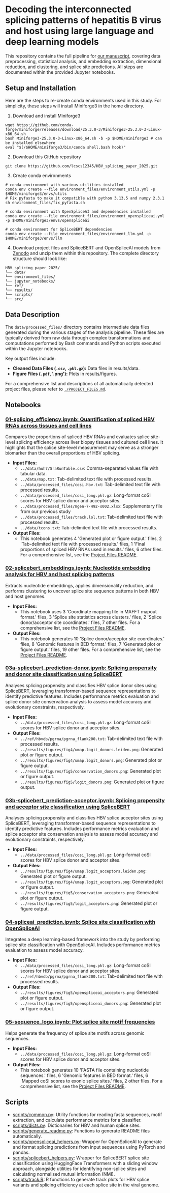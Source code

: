# Decoding the interconnected splicing patterns of hepatitis B virus and host using large language and deep learning models

This repository contains the full pipeline for [our manuscript](https://doi.org/10.1101/2025.07.28.667110), covering data preprocessing,  statistical analysis, and embedding extraction, dimensional reduction, and clustering, and splice site predictions. All steps are documented within the provided Jupyter notebooks.


## Setup and Installation
Here are the steps to re-create conda environments used in this study. For simplicity, these steps will install Miniforge3 in the home directory.
1. Download and install Miniforge3
```
wget https://github.com/conda-forge/miniforge/releases/download/25.3.0-3/Miniforge3-25.3.0-3-Linux-x86_64.sh
bash Miniforge3-25.3.0-3-Linux-x86_64.sh -b -p $HOME/miniforge3 # can be installed elsewhere
eval "$(/$HOME/miniforge3/bin/conda shell.bash hook)"
```
2. Download this GitHub repository
```
git clone https://github.com/lcscs12345/HBV_splicing_paper_2025.git
```
3. Create conda environments
```
# conda environment with various utilities installed
conda env create --file environment_files/environment_utils.yml -p $HOME/miniforge3/envs/utils
# Fix pyfasta to make it compatible with python 3.13.5 and numpy 2.3.1
sh environment_files/fix_pyfasta.sh

# conda environment with OpenSpliceAI and dependencies installed
conda env create --file environment_files/environment_openspliceai.yml -p $HOME/miniforge3/envs/openspliceai

# conda environment for SpliceBERT dependencies
conda env create --file environment_files/environment_llm.yml -p $HOME/miniforge3/envs/llm
```
4. Download project files and SpliceBERT and OpenSpliceAI models from [Zenodo](https://doi.org/10.5281/zenodo.16730945) and unzip them within this repository. The complete directory structure should look like:
```
HBV_splicing_paper_2025/
└── data/
└── environment_files/
└── jupyter_notebooks/
└── ref/ 
└── results/
└── scripts/
└── src/
```


## Data Description
The `data/processed_files/` directory contains intermediate data files generated
during the various stages of the analysis pipeline. These files are typically derived
from raw data through complex transformations and computations performed by Bash
commands and Python scripts executed within the Jupyter notebooks.

Key output files include:
- **Cleaned Data Files (`.csv`, `.pkl.gz`):** Data files in results/data.
- **Figure Files  (`.pdf`, '.png'):** Plots in results/figures.

For a comprehensive list and descriptions of all automatically detected project files, please refer to [`./PROJECT_FILES.md`](./PROJECT_FILES.md).

## Notebooks
### [01-splicing_efficiency.ipynb: Quantification of spliced HBV RNAs across tissues and cell lines](https://github.com/lcscs12345/HBV_splicing_paper_2025/tree/main/jupyter_notebooks/01-splicing_efficiency.ipynb)
Compares the proportions of spliced HBV RNAs and evaluates splice site-level splicing efficiency across liver biopsy tissues and cultured cell lines. It highlights that the splice site-level measurement may serve as a stronger biomarker than the overall proportions of HBV splicing.
- **Input Files:**
  - `../data/huh7/SraRunTable.csv`: Comma-separated values file with tabular data.
  - `../data/map.txt`: Tab-delimited text file with processed results.
  - `../data/processed_files/cosi.hbv.txt`: Tab-delimited text file with processed results.
  - `../data/processed_files/cosi_long.pkl.gz`: Long-format coSI scores for HBV splice donor and acceptor sites.
  - `../data/processed_files/mgen-7-492-s002.xlsx`: Supplementary file from our previous study
  - `../data/processed_files/track.lol.txt`: Tab-delimited text file with processed results.
  - `../data/tcons.txt`: Tab-delimited text file with processed results.
- **Output Files:**
  - This notebook generates 4 'Generated plot or figure output.' files, 2 'Tab-delimited text file with processed results.' files, 1 'Final proportions of spliced HBV RNAs used in results.' files, 6 other files. For a comprehensive list, see the [Project Files README](./PROJECT_FILES.md).

### [02-splicebert_embeddings.ipynb: Nucleotide embedding analysis for HBV and host splicing patterns](https://github.com/lcscs12345/HBV_splicing_paper_2025/tree/main/jupyter_notebooks/02-splicebert_embeddings.ipynb)
Extracts nucleotide embeddings, applies dimensionality reduction, and performs clustering to uncover splice site sequence patterns in both HBV and host genomes.
- **Input Files:**
  - This notebook uses 3 'Coordinate mapping file in MAFFT mapout format.' files, 3 'Splice site statistics across clusters.' files, 2 'Splice donor/acceptor site coordinates.' files, 7 other files. For a comprehensive list, see the [Project Files README](./PROJECT_FILES.md).
- **Output Files:**
  - This notebook generates 10 'Splice donor/acceptor site coordinates.' files, 8 'Genomic features in BED format.' files, 7 'Generated plot or figure output.' files, 19 other files. For a comprehensive list, see the [Project Files README](./PROJECT_FILES.md).

### [03a-splicebert_prediction-donor.ipynb: Splicing propensity and donor site classification using SpliceBERT](https://github.com/lcscs12345/HBV_splicing_paper_2025/tree/main/jupyter_notebooks/03a-splicebert_prediction-donor.ipynb)
Analyses splicing propensity and classifies HBV splice donor sites using SpliceBERT, leveraging transformer-based sequence representations to identify predictive features. Includes performance metrics evaluation and splice donor site conservation analysis to assess model accuracy and evolutionary constraints, respectively.
- **Input Files:**
  - `../data/processed_files/cosi_long.pkl.gz`: Long-format coSI scores for HBV splice donor and acceptor sites.
- **Output Files:**
  - `../ref/hbvdb/pgrna/pgrna_flank200.txt`: Tab-delimited text file with processed results.
  - `../results/figures/fig4/umap.logit_donors.leiden.png`: Generated plot or figure output.
  - `../results/figures/fig4/umap.logit_donors.png`: Generated plot or figure output.
  - `../results/figures/fig5/conservation_donors.png`: Generated plot or figure output.
  - `../results/figures/fig5/logit_donors.png`: Generated plot or figure output.

### [03b-splicebert_prediction-acceptor.ipynb: Splicing propensity and acceptor site classification using SpliceBERT](https://github.com/lcscs12345/HBV_splicing_paper_2025/tree/main/jupyter_notebooks/03b-splicebert_prediction-acceptor.ipynb)
Analyses splicing propensity and classifies HBV splice acceptor sites using SpliceBERT, leveraging transformer-based sequence representations to identify predictive features. Includes performance metrics evaluation and splice acceptor site conservation analysis to assess model accuracy and evolutionary constraints, respectively.
- **Input Files:**
  - `../data/processed_files/cosi_long.pkl.gz`: Long-format coSI scores for HBV splice donor and acceptor sites.
- **Output Files:**
  - `../results/figures/fig4/umap.logit_acceptors.leiden.png`: Generated plot or figure output.
  - `../results/figures/fig4/umap.logit_acceptors.png`: Generated plot or figure output.
  - `../results/figures/fig5/conservation_acceptors.png`: Generated plot or figure output.
  - `../results/figures/fig5/logit_acceptors.png`: Generated plot or figure output.

### [04-spliceai_prediction.ipynb: Splice site classification with OpenSpliceAI](https://github.com/lcscs12345/HBV_splicing_paper_2025/tree/main/jupyter_notebooks/04-spliceai_prediction.ipynb)
Integrates a deep learning-based framework into the study by performing splice site classification with OpenSpliceAI. Includes performance metrics evaluation to assess model accuracy.
- **Input Files:**
  - `../data/processed_files/cosi_long.pkl.gz`: Long-format coSI scores for HBV splice donor and acceptor sites.
  - `../ref/hbvdb/pgrna/pgrna_flank200.txt`: Tab-delimited text file with processed results.
- **Output Files:**
  - `../results/figures/fig5/openspliceai_acceptors.png`: Generated plot or figure output.
  - `../results/figures/fig5/openspliceai_donors.png`: Generated plot or figure output.

### [05-sequence_logo.ipynb: Plot splice site motif frequencies](https://github.com/lcscs12345/HBV_splicing_paper_2025/tree/main/jupyter_notebooks/05-sequence_logo.ipynb)
Helps generate the frequency of splice site motifs across genomic sequences.
- **Input Files:**
  - `../data/processed_files/cosi_long.pkl.gz`: Long-format coSI scores for HBV splice donor and acceptor sites.
- **Output Files:**
  - This notebook generates 10 'FASTA file containing nucleotide sequences.' files, 6 'Genomic features in BED format.' files, 6 'Mapped coSI scores to exonic splice sites.' files, 2 other files. For a comprehensive list, see the [Project Files README](./PROJECT_FILES.md).

## Scripts
- [scripts/common.py](https://github.com/lcscs12345/HBV_splicing_paper_2025/tree/main/scripts/common.py): Utility functions for reading fasta sequences, motif extraction, and calculate performance metrics for a classifier.
- [scripts/dicts.py](https://github.com/lcscs12345/HBV_splicing_paper_2025/tree/main/scripts/dicts.py): Dictionaries for HBV and human splice sites.
- [scripts/generate_readme.py](https://github.com/lcscs12345/HBV_splicing_paper_2025/tree/main/scripts/generate_readme.py): Functions to generate README files automatically.
- [scripts/openspliceai_helpers.py](https://github.com/lcscs12345/HBV_splicing_paper_2025/tree/main/scripts/openspliceai_helpers.py): Wrapper for OpenSpliceAI to generate and format splicing predictions from input sequences using PyTorch and pandas.
- [scripts/splicebert_helpers.py](https://github.com/lcscs12345/HBV_splicing_paper_2025/tree/main/scripts/splicebert_helpers.py): Wrapper for SpliceBERT splice site classification using HuggingFace Transformers with a sliding window approach, alongside utilities for identifying non-splice sites and calculating normalised mutual information (NMI).
- [scripts/track.R](https://github.com/lcscs12345/HBV_splicing_paper_2025/tree/main/scripts/track.R): R functions to generate track plots for HBV splice variants and splicing efficiency at each splice site in the viral genome.

